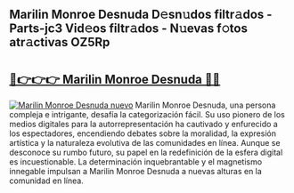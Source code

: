 ## Marilin Monroe Desnuda D𝚎sn𝚞dos filtr𝚊dos - Parts-jc3 Vid𝚎os filtr𝚊dos - N𝚞evas f𝚘tos atr𝚊ctivas OZ5Rp

# <h2><a href="http://mb18qz.tromn.icu/?c=Marilin+Monroe+Desnuda">🔗👉👉👉 Marilin Monroe Desnuda 🔗🔗</a></h2>

[![Marilin Monroe Desnuda nuevo](https://i.imgur.com/pEAQMta.gif)](http://mb18qz.tromn.icu/?c=Marilin+Monroe+Desnuda)
Marilin Monroe Desnuda, una persona compleja e intrigante, desafía la categorización fácil. Su uso pionero de los medios digitales para la autorrepresentación ha cautivado y enfurecido a los espectadores, encendiendo debates sobre la moralidad, la expresión artística y la naturaleza evolutiva de las comunidades en línea. Aunque se desconoce su rumbo futuro, su papel en la redefinición de la esfera digital es incuestionable. La determinación inquebrantable y el magnetismo innegable impulsan a Marilin Monroe Desnuda a nuevas alturas en la comunidad en línea.
